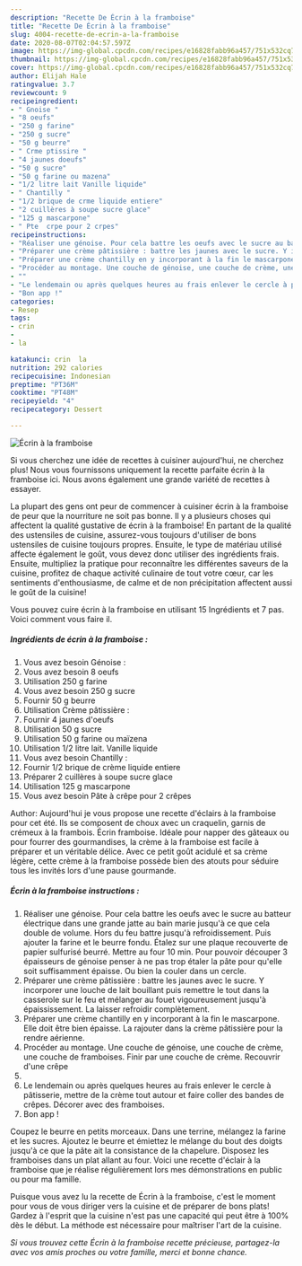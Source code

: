 ```yaml
---
description: "Recette De Écrin à la framboise"
title: "Recette De Écrin à la framboise"
slug: 4004-recette-de-ecrin-a-la-framboise
date: 2020-08-07T02:04:57.597Z
image: https://img-global.cpcdn.com/recipes/e16828fabb96a457/751x532cq70/ecrin-a-la-framboise-photo-principale-de-la-recette.jpg
thumbnail: https://img-global.cpcdn.com/recipes/e16828fabb96a457/751x532cq70/ecrin-a-la-framboise-photo-principale-de-la-recette.jpg
cover: https://img-global.cpcdn.com/recipes/e16828fabb96a457/751x532cq70/ecrin-a-la-framboise-photo-principale-de-la-recette.jpg
author: Elijah Hale
ratingvalue: 3.7
reviewcount: 9
recipeingredient:
- " Gnoise "
- "8 oeufs"
- "250 g farine"
- "250 g sucre"
- "50 g beurre"
- " Crme ptissire "
- "4 jaunes doeufs"
- "50 g sucre"
- "50 g farine ou mazena"
- "1/2 litre lait Vanille liquide"
- " Chantilly "
- "1/2 brique de crme liquide entiere"
- "2 cuillères à soupe sucre glace"
- "125 g mascarpone"
- " Pte  crpe pour 2 crpes"
recipeinstructions:
- "Réaliser une génoise. Pour cela battre les oeufs avec le sucre au batteur électrique dans une grande jatte au bain marie jusqu&#39;à ce que cela double de volume. Hors du feu battre jusqu&#39;à refroidissement. Puis ajouter la farine et le beurre fondu. Étalez sur une plaque recouverte de papier sulfurisé beurré. Mettre au four 10 min. Pour pouvoir découper 3 épaisseurs de génoise penser à ne pas trop étaler la pâte pour qu&#39;elle soit suffisamment épaisse. Ou bien la couler dans un cercle."
- "Préparer une crème pâtissière : battre les jaunes avec le sucre. Y incorporer une louche de lait bouillant puis remettre le tout dans la casserole sur le feu et mélanger au fouet vigoureusement jusqu&#39;à épaississement. La laisser refroidir complètement."
- "Préparer une crème chantilly en y incorporant à la fin le mascarpone. Elle doit être bien épaisse. La rajouter dans la crème pâtissière pour la rendre aérienne."
- "Procéder au montage. Une couche de génoise, une couche de crème, une couche de framboises. Finir par une couche de crème. Recouvrir d&#39;une crêpe"
- ""
- "Le lendemain ou après quelques heures au frais enlever le cercle à pâtisserie, mettre de la crème tout autour et faire coller des bandes de crêpes. Décorer avec des framboises."
- "Bon app !"
categories:
- Resep
tags:
- crin
- 
- la

katakunci: crin  la 
nutrition: 292 calories
recipecuisine: Indonesian
preptime: "PT36M"
cooktime: "PT48M"
recipeyield: "4"
recipecategory: Dessert

---
```



![Écrin à la framboise](https://img-global.cpcdn.com/recipes/e16828fabb96a457/751x532cq70/ecrin-a-la-framboise-photo-principale-de-la-recette.jpg)

Si vous cherchez une idée de recettes à cuisiner aujourd'hui, ne cherchez plus! Nous vous fournissons uniquement la recette parfaite écrin à la framboise ici. Nous avons également une grande variété de recettes à essayer.

La plupart des gens ont peur de commencer à cuisiner écrin à la framboise de peur que la nourriture ne soit pas bonne. Il y a plusieurs choses qui affectent la qualité gustative de écrin à la framboise! En partant de la qualité des ustensiles de cuisine, assurez-vous toujours d'utiliser de bons ustensiles de cuisine toujours propres. Ensuite, le type de matériau utilisé affecte également le goût, vous devez donc utiliser des ingrédients frais. Ensuite, multipliez la pratique pour reconnaître les différentes saveurs de la cuisine, profitez de chaque activité culinaire de tout votre cœur, car les sentiments d'enthousiasme, de calme et de non précipitation affectent aussi le goût de la cuisine!

<!--inarticleads1-->

Vous pouvez cuire écrin à la framboise en utilisant 15 Ingrédients et 7 pas. Voici comment vous faire il.

##### Ingrédients de écrin à la framboise :

1. Vous avez besoin  Génoise :
1. Vous avez besoin 8 oeufs
1. Utilisation 250 g farine
1. Vous avez besoin 250 g sucre
1. Fournir 50 g beurre
1. Utilisation  Crème pâtissière :
1. Fournir 4 jaunes d&#39;oeufs
1. Utilisation 50 g sucre
1. Utilisation 50 g farine ou maïzena
1. Utilisation 1/2 litre lait. Vanille liquide
1. Vous avez besoin  Chantilly :
1. Fournir 1/2 brique de crème liquide entiere
1. Préparer 2 cuillères à soupe sucre glace
1. Utilisation 125 g mascarpone
1. Vous avez besoin  Pâte à crêpe pour 2 crêpes


Author: Aujourd&#39;hui je vous propose une recette d&#39;éclairs à la framboise pour cet été. Ils se composent de choux avec un craquelin, garnis de crémeux à la frambois. Écrin framboise. Idéale pour napper des gâteaux ou pour fourrer des gourmandises, la crème à la framboise est facile à préparer et un véritable délice. Avec ce petit goût acidulé et sa crème légère, cette crème à la framboise possède bien des atouts pour séduire tous les invités lors d&#39;une pause gourmande. 

<!--inarticleads2-->

##### Écrin à la framboise instructions :

1. Réaliser une génoise. Pour cela battre les oeufs avec le sucre au batteur électrique dans une grande jatte au bain marie jusqu&#39;à ce que cela double de volume. Hors du feu battre jusqu&#39;à refroidissement. Puis ajouter la farine et le beurre fondu. Étalez sur une plaque recouverte de papier sulfurisé beurré. Mettre au four 10 min. Pour pouvoir découper 3 épaisseurs de génoise penser à ne pas trop étaler la pâte pour qu&#39;elle soit suffisamment épaisse. Ou bien la couler dans un cercle.
1. Préparer une crème pâtissière : battre les jaunes avec le sucre. Y incorporer une louche de lait bouillant puis remettre le tout dans la casserole sur le feu et mélanger au fouet vigoureusement jusqu&#39;à épaississement. La laisser refroidir complètement.
1. Préparer une crème chantilly en y incorporant à la fin le mascarpone. Elle doit être bien épaisse. La rajouter dans la crème pâtissière pour la rendre aérienne.
1. Procéder au montage. Une couche de génoise, une couche de crème, une couche de framboises. Finir par une couche de crème. Recouvrir d&#39;une crêpe
1. 
1. Le lendemain ou après quelques heures au frais enlever le cercle à pâtisserie, mettre de la crème tout autour et faire coller des bandes de crêpes. Décorer avec des framboises.
1. Bon app !


Coupez le beurre en petits morceaux. Dans une terrine, mélangez la farine et les sucres. Ajoutez le beurre et émiettez le mélange du bout des doigts jusqu&#39;à ce que la pâte ait la consistance de la chapelure. Disposez les framboises dans un plat allant au four. Voici une recette d&#39;éclair à la framboise que je réalise régulièrement lors mes démonstrations en public ou pour ma famille. 

<!--inarticleads1-->

<p>
Puisque vous avez lu la recette de Écrin à la framboise, c'est le moment pour vous de vous diriger vers la cuisine et de préparer de bons plats! Gardez à l'esprit que la cuisine n'est pas une capacité qui peut être à 100% dès le début. La méthode est nécessaire pour maîtriser l'art de la cuisine.
</p>

<p>
<i>Si vous trouvez cette Écrin à la framboise recette précieuse, partagez-la avec vos amis proches ou votre famille, merci et bonne chance.</i>
</p>
